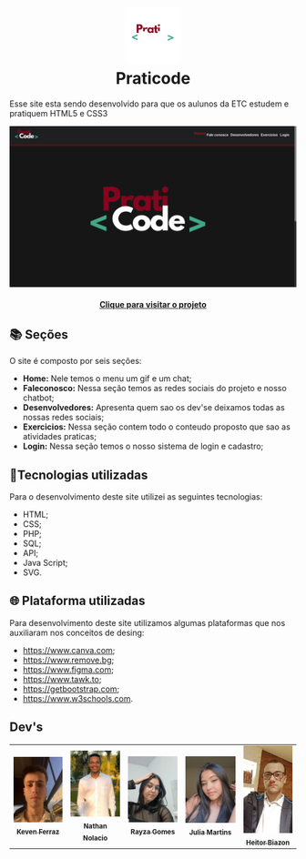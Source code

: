 <h1 align="center">
 <img src="view/_img/Logo-SemFundo.png" width="100px;" alt="Logo"/>
  <br>
    Praticode
</h1>

Esse site esta sendo desenvolvido para que os aulunos da ETC estudem e pratiquem HTML5 e CSS3

![Resultado final do projeto](view/_img/Menu-Prati.png)

<h4 align="center">
 <a href="https://praticode.com" id="btn">Clique para visitar o projeto</a>
</h4>

## 📚 Seções

O site é composto por seis seções:

- **Home:** Nele temos o menu um gif e um chat;
- **Faleconosco:** Nessa seção temos as redes sociais do projeto e nosso chatbot;
- **Desenvolvedores:** Apresenta quem sao os dev'se deixamos todas as nossas redes sociais;
- **Exercicios:** Nessa seção contem todo o conteudo proposto que sao as atividades praticas;
- **Login:** Nessa seção temos o nosso sistema de login e cadastro;

## 📂Tecnologias utilizadas

Para o desenvolvimento deste site utilizei as seguintes tecnologias:

- HTML;
- CSS;
- PHP;
- SQL;
- API;
- Java Script;
- SVG.

## 🌐 Plataforma utilizadas
Para desenvolvimento deste site utilizamos algumas plataformas que nos auxiliaram nos conceitos de desing:

- https://www.canva.com;
- https://www.remove.bg;
- https://www.figma.com;
- https://www.tawk.to;
- https://getbootstrap.com;
- https://www.w3schools.com.
  
<h2>Dev's</h2>

<table>
  <tr>
    <td align="center">
      <a href="https://github.com/Kevenferraz39">
          <img src="view/_img/eu.jpeg" width="100px;" alt="Foto do Keven Ferraz"/><br>
        <sub>
          <b>Keven Ferraz</b>
        </sub>
      </a>
    </td>
    <td align="center">
      <a href="https://github.com/nathannolacio">
          <img src="view/_img/nathan.jpeg" width="100px;" alt="Foto do Nathan "/><br>
        <sub>
          <b>Nathan Nolacio</b>
        </sub>
      </a>
    </td>
    <td align="center">
      <a href="https://github.com/RayzaDSbr">
          <img src="view/_img/Rayza.jpeg" width="100px;" alt="Foto do Rayza"/><br>
        <sub>
          <b>Rayza Gomes</b>
        </sub>
      </a>
    </td>
     <td align="center">
      <a href="https://github.com/.....">
          <img src="view/_img/julia.jpeg" width="100px;" alt="Foto do Julia"/><br>
        <sub>
          <b>Julia Martins</b>
        </sub>
      </a>
    </td>
     <td align="center">
      <a href="https://github.com/HeitorBiazon">
          <img src="view/_img/heitor.jpeg" width="100px;" alt="Foto do Heitor"/><br>
        <sub>
          <b>Heitor Biazon</b>
        </sub>
      </a>
    </td>
  </tr>
</table>
